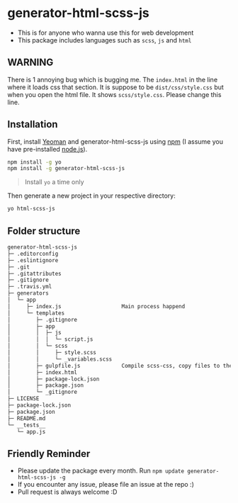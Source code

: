 # generator-html-scss-js

- This is for anyone who wanna use this for web development
- This package includes languages such as `scss`, `js` and `html`

## **WARNING**
There is 1 annoying bug which is bugging me. The `index.html` in the line where it loads css that section. It is suppose to be `dist/css/style.css` but when you open the html file. It shows `scss/style.css`. Please change this line.

## Installation

First, install [Yeoman](http://yeoman.io) and generator-html-scss-js using [npm](https://www.npmjs.com/) (I assume you have pre-installed [node.js](https://nodejs.org/)).

```bash
npm install -g yo
npm install -g generator-html-scss-js
```
> Install `yo` a time only


Then generate a new project in your respective directory:

```bash
yo html-scss-js
```

## Folder structure

```bash
generator-html-scss-js
├─ .editorconfig
├─ .eslintignore
├─ .git
├─ .gitattributes
├─ .gitignore
├─ .travis.yml
├─ generators
│  └─ app
│     ├─ index.js                   Main process happend
│     └─ templates
│        ├─ .gitignore
│        ├─ app
│        │  ├─ js
│        │  │  └─ script.js
│        │  └─ scss
│        │     ├─ style.scss
│        │     └─ _variables.scss
│        ├─ gulpfile.js             Compile scss-css, copy files to their own dir
│        ├─ index.html
│        ├─ package-lock.json
│        ├─ package.json
│        └─ _gitignore
├─ LICENSE
├─ package-lock.json
├─ package.json
├─ README.md
└─ __tests__
   └─ app.js
```

## Friendly Reminder

- Please update the package every month. Run `npm update generator-html-scss-js -g`
- If you encounter any issue, please file an issue at the repo :)
- Pull request is always welcome :D
